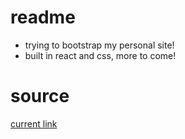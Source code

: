 # readme

* trying to bootstrap my personal site!
* built in react and css, more to come!

# source

[current link](https://kodeman14.github.io/stern-folio)
